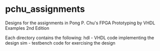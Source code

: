 # pchu_assignments
Designs for the assignments in Pong P. Chu's FPGA Prototyping by VHDL Examples 2nd Edition 

Each directory contains the following:
hdl - VHDL code implementing the design
sim - testbench code for exercising the design
